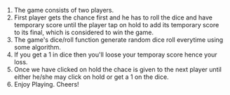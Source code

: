 1) The game consists of two players.
2) First player gets the chance first and he has to roll the dice and have temporary score until the player tap on hold to add its temporary score
to its final, which is considered to win the game.
3) The game's dice/roll function generate random dice roll everytime using some algorithm.
4) If you get a 1 in dice then you'll loose your temporay score hence your loss.
5) Once we have clicked on hold the chace is given to the next player until either he/she may click on hold or
get a 1 on the dice.
6) Enjoy Playing. Cheers!